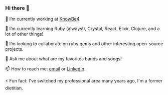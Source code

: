 ### Hi there 👋

🔭 I’m currently working at [KnowBe4](https://www.knowbe4.com).

🌱 I’m currently learning Ruby (always!), Crystal, React, Elixir, Clojure, and a lot of other things!

👯 I’m looking to collaborate on ruby gems and other interesting open-source projects.

💬 Ask me about what are my favorites bands and songs!

📫 How to reach me: [email](mailto:danilo.barion@gmail.com) or [LinkedIn](https://www.linkedin.com/in/danilobarionnogueira/).

⚡ Fun fact: I've switched my professional area many years ago, I'm a former dietitian.
